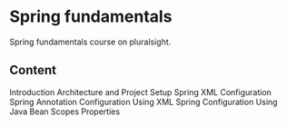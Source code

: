 # Spring fundamentals 

Spring fundamentals course on pluralsight.

## Content
Introduction
Architecture and Project Setup
Spring XML Configuration
Spring Annotation Configuration Using XML
Spring Configuration Using Java
Bean Scopes
Properties
